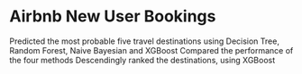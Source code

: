 # Airbnb New User Bookings
 Predicted the most probable five travel destinations using Decision Tree, Random Forest, Naive Bayesian and XGBoost Compared the performance of the four methods Descendingly ranked the destinations, using XGBoost
